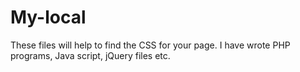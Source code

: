 # My-local
These files will help to find the CSS for your page. 
I have wrote PHP programs, Java script, jQuery files etc. 
